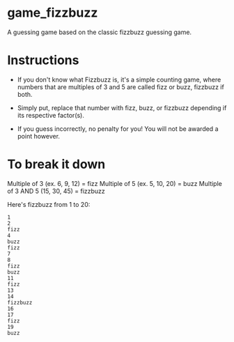 # game_fizzbuzz
A guessing game based on the classic fizzbuzz guessing game.

# Instructions
* If you don't know what Fizzbuzz is,
it's a simple counting game, where numbers 
that are multiples of 3 and 5 are called
fizz or buzz, fizzbuzz if both.

* Simply put, replace that number with fizz,
buzz, or fizzbuzz depending if its respective
factor(s).

* If you guess incorrectly, no penalty
for you! You will not be awarded a point
however.

# To break it down
Multiple of 3 (ex. 6, 9, 12) = fizz
Multiple of 5 (ex. 5, 10, 20) = buzz
Multiple of 3 AND 5 (15, 30, 45) = fizzbuzz

Here's fizzbuzz from 1 to 20:
```
1
2
fizz
4
buzz
fizz
7
8
fizz
buzz
11
fizz
13
14
fizzbuzz
16
17
fizz
19
buzz
```

